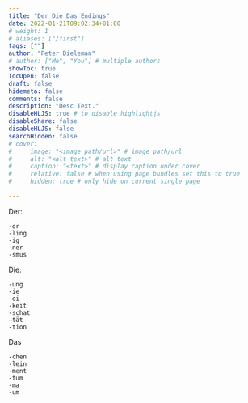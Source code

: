 ```yaml
---
title: "Der Die Das Endings"
date: 2022-01-21T09:02:34+01:00
# weight: 1
# aliases: ["/first"]
tags: [""]
author: "Peter Dieleman"
# author: ["Me", "You"] # multiple authors
showToc: true
TocOpen: false
draft: false
hidemeta: false
comments: false
description: "Desc Text."
disableHLJS: true # to disable highlightjs
disableShare: false
disableHLJS: false
searchHidden: false
# cover:
#     image: "<image path/url>" # image path/url
#     alt: "<alt text>" # alt text
#     caption: "<text>" # display caption under cover
#     relative: false # when using page bundles set this to true
#     hidden: true # only hide on current single page

---
```


Der:

	-or
	-ling
	-ig
	-ner
	-smus

Die:

	-ung
	-ie
	-ei
	-keit
	-schat
	–tät
	-tion

Das

	-chen
	-lein
	-ment
	-tum
	-ma
	-um
